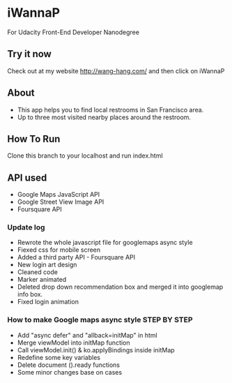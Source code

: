 # iWannaP
For Udacity Front-End Developer Nanodegree

## Try it now
Check out at my website http://wang-hang.com/ and then click on iWannaP

## About
* This app helps you to find local restrooms in San Francisco area.
* Up to three most visited nearby places around the restroom.

## How To Run
Clone this branch to your localhost and run index.html

## API used
* Google Maps JavaScript API
* Google Street View Image API
* Foursquare API

### Update log
* Rewrote the whole javascript file for googlemaps async style
* Fiexed css for mobile screen
* Added a third party API - Foursquare API
* New login art design
* Cleaned code
* Marker animated
* Deleted drop down recommendation box and merged it into googlemap info box.
* Fixed login animation


### How to make Google maps async style STEP BY STEP
* Add "async defer" and "allback=initMap" in html
* Merge viewModel into initMap function
* Call viewModel.init() & ko.applyBindings inside initMap 
* Redefine some key variables
* Delete document ().ready functions
* Some minor changes base on cases
